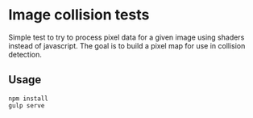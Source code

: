 # Image collision tests

Simple test to try to process pixel data for a given image using shaders instead of javascript. The goal is to build a pixel map for use in collision detection.

## Usage

```
npm install
gulp serve
```
